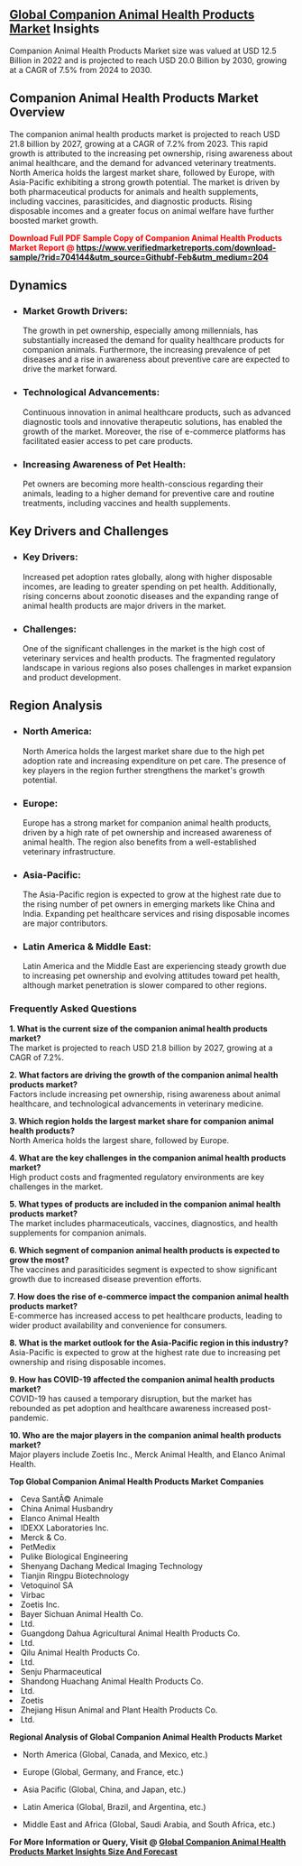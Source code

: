 <h2><a href="https://www.verifiedmarketreports.com/download-sample/?rid=704144&amp;utm_source=Githubf&amp;utm_medium=204" target="_blank">Global Companion Animal Health Products Market</a> Insights</h2><p>Companion Animal Health Products Market size was valued at USD 12.5 Billion in 2022 and is projected to reach USD 20.0 Billion by 2030, growing at a CAGR of 7.5% from 2024 to 2030.</p><p> <h2>Companion Animal Health Products Market Overview</h2> <p>The companion animal health products market is projected to reach USD 21.8 billion by 2027, growing at a CAGR of 7.2% from 2023. This rapid growth is attributed to the increasing pet ownership, rising awareness about animal healthcare, and the demand for advanced veterinary treatments. North America holds the largest market share, followed by Europe, with Asia-Pacific exhibiting a strong growth potential. The market is driven by both pharmaceutical products for animals and health supplements, including vaccines, parasiticides, and diagnostic products. Rising disposable incomes and a greater focus on animal welfare have further boosted market growth.</p> <p><strong><p><span class=""><span style="color: #ff0000;"><strong>Download Full PDF Sample Copy of Companion Animal Health Products Market Report</strong> @ </span><a href="https://www.verifiedmarketreports.com/download-sample/?rid=704144&amp;utm_source=Githubf-Feb&amp;utm_medium=204" target="_blank">https://www.verifiedmarketreports.com/download-sample/?rid=704144&amp;utm_source=Githubf-Feb&amp;utm_medium=204</a></span></p></strong></p> <h2>Dynamics</h2> <ul> <li><h3>Market Growth Drivers:</h3> The growth in pet ownership, especially among millennials, has substantially increased the demand for quality healthcare products for companion animals. Furthermore, the increasing prevalence of pet diseases and a rise in awareness about preventive care are expected to drive the market forward.</li> <li><h3>Technological Advancements:</h3> Continuous innovation in animal healthcare products, such as advanced diagnostic tools and innovative therapeutic solutions, has enabled the growth of the market. Moreover, the rise of e-commerce platforms has facilitated easier access to pet care products.</li> <li><h3>Increasing Awareness of Pet Health:</h3> Pet owners are becoming more health-conscious regarding their animals, leading to a higher demand for preventive care and routine treatments, including vaccines and health supplements.</li> </ul> <h2>Key Drivers and Challenges</h2> <ul> <li><h3>Key Drivers:</h3> Increased pet adoption rates globally, along with higher disposable incomes, are leading to greater spending on pet health. Additionally, rising concerns about zoonotic diseases and the expanding range of animal health products are major drivers in the market.</li> <li><h3>Challenges:</h3> One of the significant challenges in the market is the high cost of veterinary services and health products. The fragmented regulatory landscape in various regions also poses challenges in market expansion and product development.</li> </ul> <h2>Region Analysis</h2> <ul> <li><h3>North America:</h3> North America holds the largest market share due to the high pet adoption rate and increasing expenditure on pet care. The presence of key players in the region further strengthens the market's growth potential.</li> <li><h3>Europe:</h3> Europe has a strong market for companion animal health products, driven by a high rate of pet ownership and increased awareness of animal health. The region also benefits from a well-established veterinary infrastructure.</li> <li><h3>Asia-Pacific:</h3> The Asia-Pacific region is expected to grow at the highest rate due to the rising number of pet owners in emerging markets like China and India. Expanding pet healthcare services and rising disposable incomes are major contributors.</li> <li><h3>Latin America & Middle East:</h3> Latin America and the Middle East are experiencing steady growth due to increasing pet ownership and evolving attitudes toward pet health, although market penetration is slower compared to other regions.</li> </ul> <h3>Frequently Asked Questions</h3> <p><strong>1. What is the current size of the companion animal health products market?</strong><br>The market is projected to reach USD 21.8 billion by 2027, growing at a CAGR of 7.2%.</p> <p><strong>2. What factors are driving the growth of the companion animal health products market?</strong><br>Factors include increasing pet ownership, rising awareness about animal healthcare, and technological advancements in veterinary medicine.</p> <p><strong>3. Which region holds the largest market share for companion animal health products?</strong><br>North America holds the largest share, followed by Europe.</p> <p><strong>4. What are the key challenges in the companion animal health products market?</strong><br>High product costs and fragmented regulatory environments are key challenges in the market.</p> <p><strong>5. What types of products are included in the companion animal health products market?</strong><br>The market includes pharmaceuticals, vaccines, diagnostics, and health supplements for companion animals.</p> <p><strong>6. Which segment of companion animal health products is expected to grow the most?</strong><br>The vaccines and parasiticides segment is expected to show significant growth due to increased disease prevention efforts.</p> <p><strong>7. How does the rise of e-commerce impact the companion animal health products market?</strong><br>E-commerce has increased access to pet healthcare products, leading to wider product availability and convenience for consumers.</p> <p><strong>8. What is the market outlook for the Asia-Pacific region in this industry?</strong><br>Asia-Pacific is expected to grow at the highest rate due to increasing pet ownership and rising disposable incomes.</p> <p><strong>9. How has COVID-19 affected the companion animal health products market?</strong><br>COVID-19 has caused a temporary disruption, but the market has rebounded as pet adoption and healthcare awareness increased post-pandemic.</p> <p><strong>10. Who are the major players in the companion animal health products market?</strong><br>Major players include Zoetis Inc., Merck Animal Health, and Elanco Animal Health.</p> </p><p><strong>Top Global Companion Animal Health Products Market Companies</strong></p><div data-test-id=""><p><li>Ceva SantÃ© Animale</li><li> China Animal Husbandry</li><li> Elanco Animal Health</li><li> IDEXX Laboratories Inc.</li><li> Merck & Co.</li><li> PetMedix</li><li> Pulike Biological Engineering</li><li> Shenyang Dachang Medical Imaging Technology</li><li> Tianjin Ringpu Biotechnology</li><li> Vetoquinol SA</li><li> Virbac</li><li> Zoetis Inc.</li><li> Bayer Sichuan Animal Health Co.</li><li> Ltd.</li><li> Guangdong Dahua Agricultural Animal Health Products Co.</li><li> Ltd.</li><li> Qilu Animal Health Products Co.</li><li> Ltd.</li><li> Senju Pharmaceutical</li><li> Shandong Huachang Animal Health Products Co.</li><li> Ltd.</li><li> Zoetis</li><li> Zhejiang Hisun Animal and Plant Health Products Co.</li><li> Ltd.</li></p><div><strong>Regional Analysis of&nbsp;Global Companion Animal Health Products Market</strong></div><ul><li dir="ltr"><p dir="ltr">North America&nbsp;(Global, Canada, and Mexico, etc.)</p></li><li dir="ltr"><p dir="ltr">Europe (Global, Germany, and France, etc.)</p></li><li dir="ltr"><p dir="ltr">Asia Pacific&nbsp;(Global, China, and Japan, etc.)</p></li><li dir="ltr"><p dir="ltr">Latin America&nbsp;(Global, Brazil, and Argentina, etc.)</p></li><li dir="ltr">Middle East and Africa&nbsp;(Global, Saudi Arabia, and South Africa, etc.)</li></ul><p><strong>For More Information or Query, Visit @&nbsp;</strong><strong><a href="https://www.verifiedmarketreports.com/product/companion-animal-health-products-market/?utm_source=Githubf&amp;utm_medium=204" target="_blank">Global Companion Animal Health Products Market Insights Size And Forecast</a></strong></p></div>
